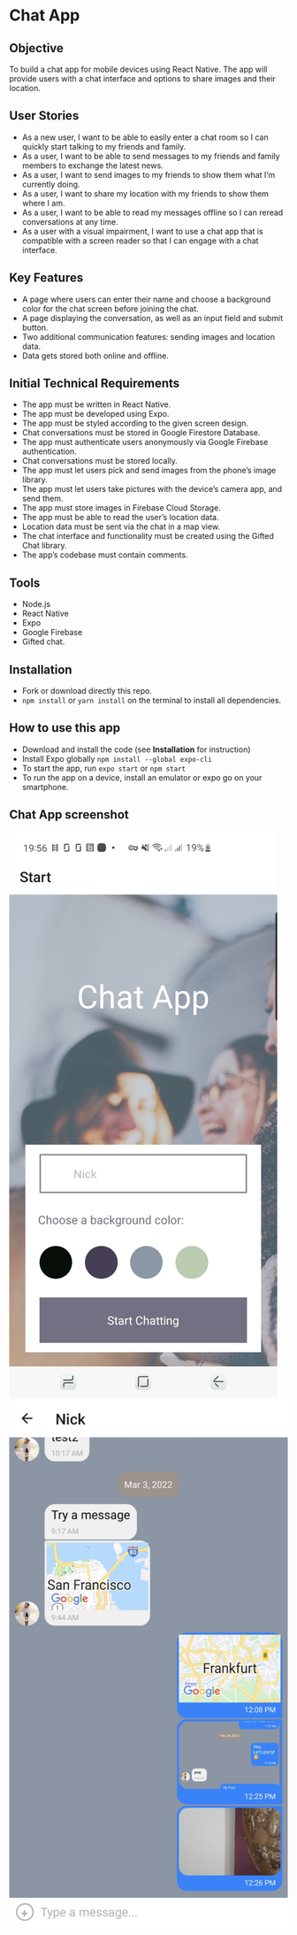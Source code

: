 # Chat App

## Objective 

To build a chat app for mobile devices using React Native. The app will provide users with a chat interface and options to share images and their location. 

## User Stories 
- As a new user, I want to be able to easily enter a chat room so I can quickly start talking to my friends and family. 
- As a user, I want to be able to send messages to my friends and family members to exchange 
the latest news. 
- As a user, I want to send images to my friends to show them what I’m currently doing. 
- As a user, I want to share my location with my friends to show them where I am. 
- As a user, I want to be able to read my messages offline so I can reread conversations at any time. 
- As a user with a visual impairment, I want to use a chat app that is compatible with a screen reader so that I can engage with a chat interface. 

## Key Features
- A page where users can enter their name and choose a background color for the chat screen before joining the chat.
- A page displaying the conversation, as well as an input field and submit button.
- Two additional communication features: sending images and location data.
- Data gets stored both online and offline.

## Initial Technical Requirements 
- The app must be written in React Native. 
- The app must be developed using Expo. 
- The app must be styled according to the given screen design. 
- Chat conversations must be stored in Google Firestore Database. 
- The app must authenticate users anonymously via Google Firebase authentication. 
- Chat conversations must be stored locally. 
- The app must let users pick and send images from the phone’s image library. 
- The app must let users take pictures with the device’s camera app, and send them. 
- The app must store images in Firebase Cloud Storage. 
- The app must be able to read the user’s location data.  
- Location data must be sent via the chat in a map view. 
- The chat interface and functionality must be created using the Gifted Chat library. 
- The app’s codebase must contain comments. 

## Tools
- Node.js
- React Native
- Expo
- Google Firebase
- Gifted chat.

## Installation
- Fork or download directly this repo.
- `npm install` or `yarn install` on the terminal to install all dependencies.

## How to use this app
- Download and install the code (see **Installation** for instruction)
- Install Expo globally `npm install --global expo-cli`
- To start the app, run `expo start` or `npm start`
- To run the app on a device, install an emulator or expo go on your smartphone.

## Chat App screenshot

![Livescreen](assets/Livescreen/Screenshot_Chat_App_1.JPG)
![Livescreen](assets/Livescreen/Screenshot_Chat_App_2.JPG)
